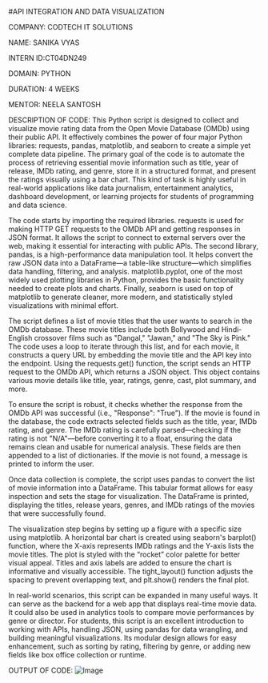 #API INTEGRATION AND DATA VISUALIZATION

COMPANY: CODTECH IT SOLUTIONS

NAME: SANIKA VYAS

INTERN ID:CT04DN249

DOMAIN: PYTHON 

DURATION: 4 WEEKS

MENTOR: NEELA SANTOSH

DESCRIPTION OF CODE:
This Python script is designed to collect and visualize movie rating data from the Open Movie Database (OMDb) using their public API. It effectively combines the power of four major Python libraries: requests, pandas, matplotlib, and seaborn to create a simple yet complete data pipeline. The primary goal of the code is to automate the process of retrieving essential movie information such as title, year of release, IMDb rating, and genre, store it in a structured format, and present the ratings visually using a bar chart. This kind of task is highly useful in real-world applications like data journalism, entertainment analytics, dashboard development, or learning projects for students of programming and data science.

The code starts by importing the required libraries. requests is used for making HTTP GET requests to the OMDb API and getting responses in JSON format. It allows the script to connect to external servers over the web, making it essential for interacting with public APIs. The second library, pandas, is a high-performance data manipulation tool. It helps convert the raw JSON data into a DataFrame—a table-like structure—which simplifies data handling, filtering, and analysis. matplotlib.pyplot, one of the most widely used plotting libraries in Python, provides the basic functionality needed to create plots and charts. Finally, seaborn is used on top of matplotlib to generate cleaner, more modern, and statistically styled visualizations with minimal effort.

The script defines a list of movie titles that the user wants to search in the OMDb database. These movie titles include both Bollywood and Hindi-English crossover films such as "Dangal," "Jawan," and "The Sky is Pink." The code uses a loop to iterate through this list, and for each movie, it constructs a query URL by embedding the movie title and the API key into the endpoint. Using the requests.get() function, the script sends an HTTP request to the OMDb API, which returns a JSON object. This object contains various movie details like title, year, ratings, genre, cast, plot summary, and more.

To ensure the script is robust, it checks whether the response from the OMDb API was successful (i.e., "Response": "True"). If the movie is found in the database, the code extracts selected fields such as the title, year, IMDb rating, and genre. The IMDb rating is carefully parsed—checking if the rating is not "N/A"—before converting it to a float, ensuring the data remains clean and usable for numerical analysis. These fields are then appended to a list of dictionaries. If the movie is not found, a message is printed to inform the user.

Once data collection is complete, the script uses pandas to convert the list of movie information into a DataFrame. This tabular format allows for easy inspection and sets the stage for visualization. The DataFrame is printed, displaying the titles, release years, genres, and IMDb ratings of the movies that were successfully found.

The visualization step begins by setting up a figure with a specific size using matplotlib. A horizontal bar chart is created using seaborn's barplot() function, where the X-axis represents IMDb ratings and the Y-axis lists the movie titles. The plot is styled with the “rocket” color palette for better visual appeal. Titles and axis labels are added to ensure the chart is informative and visually accessible. The tight_layout() function adjusts the spacing to prevent overlapping text, and plt.show() renders the final plot.

In real-world scenarios, this script can be expanded in many useful ways. It can serve as the backend for a web app that displays real-time movie data. It could also be used in analytics tools to compare movie performances by genre or director. For students, this script is an excellent introduction to working with APIs, handling JSON, using pandas for data wrangling, and building meaningful visualizations. Its modular design allows for easy enhancement, such as sorting by rating, filtering by genre, or adding new fields like box office collection or runtime.



OUTPUT OF CODE:
![Image](https://github.com/user-attachments/assets/4a6269f8-bc77-4489-9973-1839625aa427)



